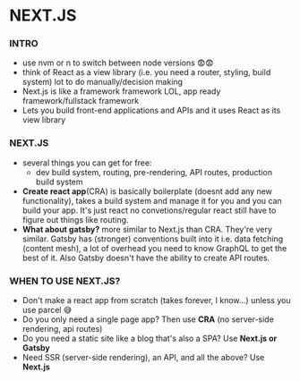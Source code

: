 # NEXT.JS

### INTRO

- use nvm or n to switch between node versions 😨😨
- think of React as a view library (i.e. you need a router, styling, build system) lot to do manually/decision making
- Next.js is like a framework framework LOL, app ready framework/fullstack framework
- Lets you build front-end applications and APIs and it uses React as its view library

### NEXT.JS
- several things you can get for free:
  - dev build system, routing, pre-rendering, API routes, production build system
- **Create react app**(CRA) is basically boilerplate (doesnt add any new functionality), takes a build system and manage it for you and you can build your app. It's just react no convetions/regular react still have to figure out things like routing.
- **What about gatsby?** more similar to Next.js than CRA. They're very similar. Gatsby has (stronger) conventions built into it i.e. data fetching (content mesh), a lot of overhead you need to know GraphQL to get the best of it. Also Gatsby doesn't have the ability to create API routes.

### WHEN TO USE NEXT.JS?
- Don't make a react app from scratch (takes forever, I know...) unless you use parcel 😅
- Do you only need a single page app? Then use **CRA** (no server-side rendering, api routes)
- Do you need a static site like a blog that's also a SPA? Use **Next.js or Gatsby**
- Need SSR (server-side rendering), an API, and all the above? Use **Next.js**